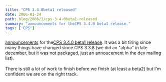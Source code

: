 ```yaml
---
title: "CPS 3.4.0beta1 released"
date: 2006-01-24
path: blog/2006/1/cps-3-4-0beta1-released
summary: "announcements for theCPS 3.4.0 beta1 release."
tags: ['CPS']
---
```


<a href="http://www.cps-project.org/sections/news/cps-3-4-0beta1-released">announcements</a>
  for the<a href="http://www.cps-project.org/static/src/CPS-3.4.0beta1.tar.gz">CPS 3.4.0
  beta1 release</a>. It was a bit tiring since many things have changed since
  CPS 3.3.8 (we did an "alpha" in late december, but it was not packaged, just
  an annoucement in the dev mailing list).<br><br>
   There is still a lot of work to finish before we finish (at least a beta2)
  but I'm confident we are on the right track. 

